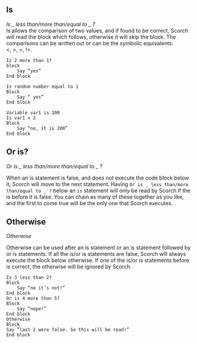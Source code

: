 ## Is
*Is _ less than/more than/equal to _ ?*  
Is allows the comparison of two values, and if found to be correct, Scorch will read the block which follows, otherwise it will skip the block. The comparisons can be written out or can be the symbolic equivalents:  
<, >, =, !=.

```
Is 2 more than 1?
block 
    Say “yes”
End block
```
```
Is random number equal to 1
Block
    Say “ yes”
End block
```
```
Variable var1 is 200
Is var1 < 2
Block
    Say “no, it is 200”
End block
```


## Or is?
*Or is _ less than/more than/equal to _ ?*  

When an is statement is false, and does not execute the code block below it, Scorch will move to the next 
statement. Having `Or is _ less than/more than/equal to _ ?` below an `is` statement will only be read by 
Scorch if the is before it is false. You can chain as many of these together as you like, and the first to 
come true will be the only one that Scorch executes.

## Otherwise
*Otherwise*  

Otherwise can be used after an is statement or an is statement followed by or is statements. If all the is/or 
is  statements are false, Scorch will always execute the block below otherwise. If one of the is/or is 
statements before is correct, the otherwise will be ignored by Scorch.

```
Is 3 less than 2?
Block
    Say “no it’s not!”
End block
Or is 4 more than 5?
Block
    Say “nope!”
End block
Otherwise
Block
Say ”last 2 were false. So this will be read!”
End block
```